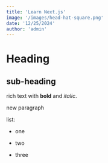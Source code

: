 ```yaml
---
title: 'Learn Next.js'
image: '/images/head-hat-square.png'
date: '12/25/2024'
author: 'admin'
---
```


# Heading

## sub-heading

rich text with **bold** and _italic_.

new paragraph

list:

-   one

-   two

-   three
